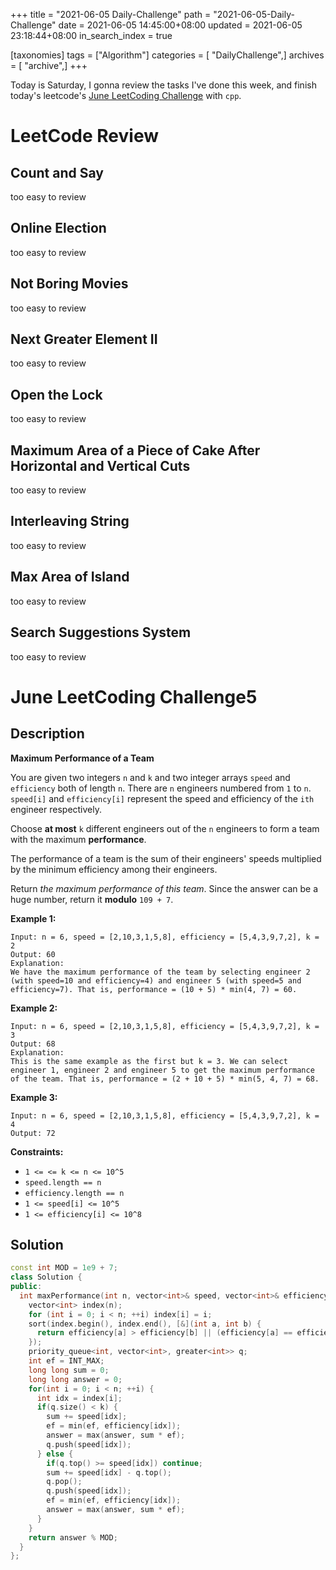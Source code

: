 +++
title = "2021-06-05 Daily-Challenge"
path = "2021-06-05-Daily-Challenge"
date = 2021-06-05 14:45:00+08:00
updated = 2021-06-05 23:18:44+08:00
in_search_index = true

[taxonomies]
tags = ["Algorithm"]
categories = [ "DailyChallenge",]
archives = [ "archive",]
+++

Today is Saturday, I gonna review the tasks I've done this week, and finish today's leetcode's [June LeetCoding Challenge](https://leetcode.com/explore/challenge/card/june-leetcoding-challenge-2021/603/week-1-june-1st-june-7th/3768/) with `cpp`.

<!-- more -->

# LeetCode Review

## Count and Say

too easy to review

## Online Election

too easy to review

## Not Boring Movies

too easy to review

## Next Greater Element II

too easy to review

## Open the Lock

too easy to review

## Maximum Area of a Piece of Cake After Horizontal and Vertical Cuts

too easy to review

## Interleaving String

too easy to review

## Max Area of Island

too easy to review

## Search Suggestions System

too easy to review

# June LeetCoding Challenge5

## Description

**Maximum Performance of a Team**

You are given two integers `n` and `k` and two integer arrays `speed` and `efficiency` both of length `n`. There are `n` engineers numbered from `1` to `n`. `speed[i]` and `efficiency[i]` represent the speed and efficiency of the `ith` engineer respectively.

Choose **at most** `k` different engineers out of the `n` engineers to form a team with the maximum **performance**.

The performance of a team is the sum of their engineers' speeds multiplied by the minimum efficiency among their engineers.

Return *the maximum performance of this team*. Since the answer can be a huge number, return it **modulo** `109 + 7`.

 

**Example 1:**

```
Input: n = 6, speed = [2,10,3,1,5,8], efficiency = [5,4,3,9,7,2], k = 2
Output: 60
Explanation: 
We have the maximum performance of the team by selecting engineer 2 (with speed=10 and efficiency=4) and engineer 5 (with speed=5 and efficiency=7). That is, performance = (10 + 5) * min(4, 7) = 60.
```

**Example 2:**

```
Input: n = 6, speed = [2,10,3,1,5,8], efficiency = [5,4,3,9,7,2], k = 3
Output: 68
Explanation:
This is the same example as the first but k = 3. We can select engineer 1, engineer 2 and engineer 5 to get the maximum performance of the team. That is, performance = (2 + 10 + 5) * min(5, 4, 7) = 68.
```

**Example 3:**

```
Input: n = 6, speed = [2,10,3,1,5,8], efficiency = [5,4,3,9,7,2], k = 4
Output: 72
```

 

**Constraints:**

- `1 <= <= k <= n <= 10^5`
- `speed.length == n`
- `efficiency.length == n`
- `1 <= speed[i] <= 10^5`
- `1 <= efficiency[i] <= 10^8`

## Solution

``` cpp
const int MOD = 1e9 + 7;
class Solution {
public:
  int maxPerformance(int n, vector<int>& speed, vector<int>& efficiency, int k) {
    vector<int> index(n);
    for (int i = 0; i < n; ++i) index[i] = i;
    sort(index.begin(), index.end(), [&](int a, int b) { 
      return efficiency[a] > efficiency[b] || (efficiency[a] == efficiency[b] && speed[a] > speed[b]);
    });
    priority_queue<int, vector<int>, greater<int>> q;
    int ef = INT_MAX;
    long long sum = 0;
    long long answer = 0;
    for(int i = 0; i < n; ++i) {
      int idx = index[i];
      if(q.size() < k) {
        sum += speed[idx];
        ef = min(ef, efficiency[idx]);
        answer = max(answer, sum * ef);
        q.push(speed[idx]);
      } else {
        if(q.top() >= speed[idx]) continue;
        sum += speed[idx] - q.top();
        q.pop();
        q.push(speed[idx]);
        ef = min(ef, efficiency[idx]);
        answer = max(answer, sum * ef);
      }
    }
    return answer % MOD;
  }
};
```
